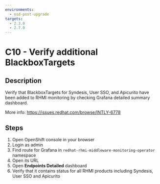 ```yaml
---
environments:
  - osd-post-upgrade
targets:
  - 2.3.0
  - 2.7.0
---
```


# C10 - Verify additional BlackboxTargets

## Description

Verify that BlackboxTargets for Syndesis, User SSO, and Apicurito have been added to RHMI monitoring by checking Grafana detailed summary dashboard.

More info: <https://issues.redhat.com/browse/INTLY-6778>

## Steps

1. Open OpenShift console in your browser
2. Login as admin
3. Find route for Grafana in `redhat-rhmi-middleware-monitoring-operator` namespace
4. Open its URL
5. Open **Endpoints Detailed** dashboard
6. Verify that it contains status for all RHMI products including Syndesis, User SSO and Apicurito
